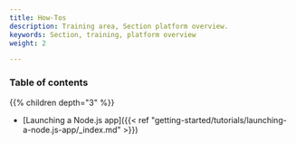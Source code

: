 ```yaml
---
title: How-Tos
description: Training area, Section platform overview.
keywords: Section, training, platform overview
weight: 2

---
```


### Table of contents

{{% children depth="3" %}}

- [Launching a Node.js app]({{< ref "getting-started/tutorials/launching-a-node.js-app/_index.md" >}})
